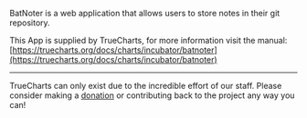 BatNoter is a web application that allows users to store notes in their git repository.

This App is supplied by TrueCharts, for more information visit the manual: [https://truecharts.org/docs/charts/incubator/batnoter](https://truecharts.org/docs/charts/incubator/batnoter)

---

TrueCharts can only exist due to the incredible effort of our staff.
Please consider making a [donation](https://truecharts.org/docs/about/sponsor) or contributing back to the project any way you can!
